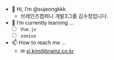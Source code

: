 - 👋 Hi, I’m @sujeongkkk
  - 브레인즈컴퍼니 개발3그룹 김수정입니다.
- 🌱 I’m currently learning ...
  - [ ] `Vue.js`
  - [ ] `zenius`
- 📫 How to reach me ...
  - ✉ sj.kim@brainz.co.kr
  

<!---
sujeongkkk/sujeongkkk is a ✨ special ✨ repository because its `README.md` (this file) appears on your GitHub profile.
You can click the Preview link to take a look at your changes.
--->
